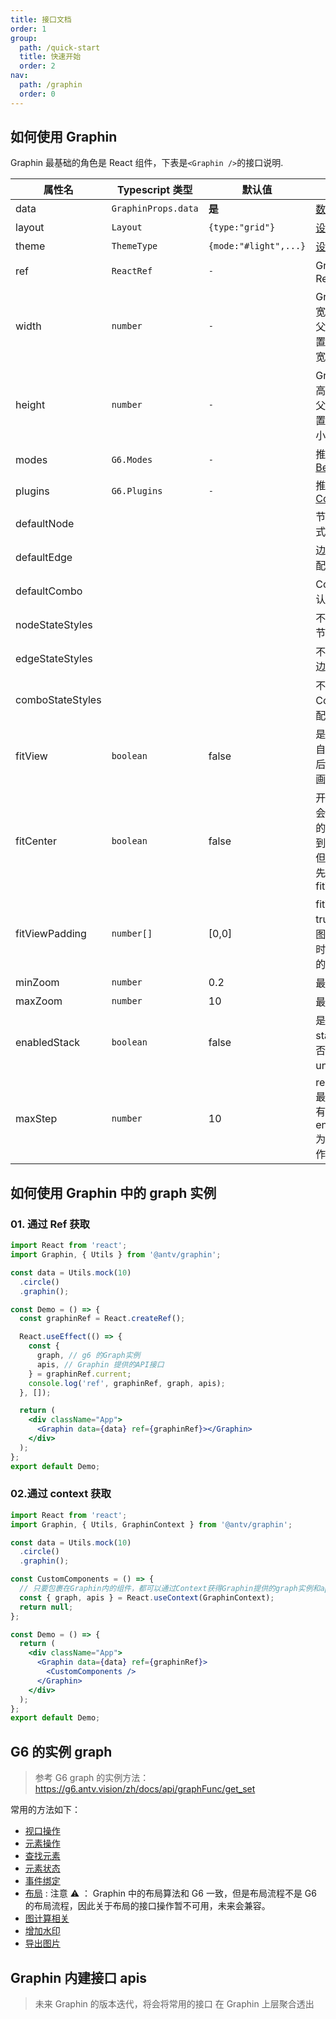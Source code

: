 ```yaml
---
title: 接口文档
order: 1
group:
  path: /quick-start
  title: 快速开始
  order: 2
nav:
  path: /graphin
  order: 0
---
```


## 如何使用 Graphin

Graphin 最基础的角色是 React 组件，下表是`<Graphin />`的接口说明.

| 属性名           | Typescript 类型     | 默认值                | 说明                                                                         |
| ---------------- | ------------------- | --------------------- | ---------------------------------------------------------------------------- |
| data             | `GraphinProps.data` | **是**                | [数据结构](/graphin/render/data)                                             |
| layout           | `Layout`            | `{type:"grid"}`       | [设置布局](/graphin/layout/layout)                                           |
| theme            | `ThemeType`         | `{mode:"#light",...}` | [设置主题](/graphin/render/theme#api)                                        |
| ref              | `ReactRef`          | `-`                   | Graphin 组件 Ref                                                             |
| width            | `number`            | `-`                   | Graphin 画布宽度,推荐通过父元素容器设置宽度，默认宽度为 100%                 |
| height           | `number`            | `-`                   | Graphin 画布高度,推荐通过父元素容器设置宽度,默认最小高度 500px               |
| modes            | `G6.Modes`          | `-`                   | 推荐使用 [Behaviors](/graphin/behaviors/behaviros)                           |
| plugins          | `G6.Plugins`        | `-`                   | 推荐使用 [Components](/components/built-in/context-menu)                     |
| defaultNode      |                     |                       | 节点的默认样式配置                                                           |
| defaultEdge      |                     |                       | 边的默认样式配置                                                             |
| defaultCombo     |                     |                       | Combo 的默认样式配置                                                         |
| nodeStateStyles  |                     |                       | 不同状态下的节点样式配                                                       |
| edgeStateStyles  |                     |                       | 不同状态下的边样式配置                                                       |
| comboStateStyles |                     |                       | 不同状态下的 Combo 样式配置                                                  |
| fitView          | `boolean`           | false                 | 是否开启画布自适应。开启后图自动适配画布大小                                 |
| fitCenter        | `boolean`           | false                 | 开启后，图将会被平移，图的中心将对齐到画布中心，但不缩放。优先级低于 fitView |
| fitViewPadding   | `number[]`          | [0,0]                 | fitView 为 true 时生效。图适应画布时，指定四周的留白                         |
| minZoom          | `number`            | 0.2                   | 最小缩放比例                                                                 |
| maxZoom          | `number`            | 10                    | 最大缩放比例                                                                 |
| enabledStack     | `boolean`           | false                 | 是否启用 stack，即是否开启 redo & undo 功能                                  |
| maxStep          | `number`            | 10                    | redo & undo 最大步数, 只有当 enabledStack 为 true 时才起作用                 |

## 如何使用 Graphin 中的 graph 实例

### 01. 通过 Ref 获取

```jsx | pure
import React from 'react';
import Graphin, { Utils } from '@antv/graphin';

const data = Utils.mock(10)
  .circle()
  .graphin();

const Demo = () => {
  const graphinRef = React.createRef();

  React.useEffect(() => {
    const {
      graph, // g6 的Graph实例
      apis, // Graphin 提供的API接口
    } = graphinRef.current;
    console.log('ref', graphinRef, graph, apis);
  }, []);

  return (
    <div className="App">
      <Graphin data={data} ref={graphinRef}></Graphin>
    </div>
  );
};
export default Demo;
```

### 02.通过 context 获取

```jsx | pure
import React from 'react';
import Graphin, { Utils, GraphinContext } from '@antv/graphin';

const data = Utils.mock(10)
  .circle()
  .graphin();

const CustomComponents = () => {
  // 只要包裹在Graphin内的组件，都可以通过Context获得Graphin提供的graph实例和apis
  const { graph, apis } = React.useContext(GraphinContext);
  return null;
};

const Demo = () => {
  return (
    <div className="App">
      <Graphin data={data} ref={graphinRef}>
        <CustomComponents />
      </Graphin>
    </div>
  );
};
export default Demo;
```

## G6 的实例 graph

> 参考 G6 graph 的实例方法：https://g6.antv.vision/zh/docs/api/graphFunc/get_set

常用的方法如下：

- [视口操作](https://g6.antv.vision/zh/docs/api/graphFunc/transform)
- [元素操作](https://g6.antv.vision/zh/docs/api/graphFunc/item)
- [查找元素](https://g6.antv.vision/zh/docs/api/graphFunc/find)
- [元素状态](https://g6.antv.vision/zh/docs/api/graphFunc/state)
- [事件绑定](https://g6.antv.vision/zh/docs/api/graphFunc/on_off)
- [布局](https://g6.antv.vision/zh/docs/api/graphFunc/layout) : 注意 ⚠️ ： Graphin 中的布局算法和 G6 一致，但是布局流程不是 G6 的布局流程，因此关于布局的接口操作暂不可用，未来会兼容。
- [图计算相关](https://g6.antv.vision/zh/docs/api/graphFunc/calculation)
- [增加水印](https://g6.antv.vision/zh/docs/api/graphFunc/watermarker)
- [导出图片](https://g6.antv.vision/zh/docs/api/graphFunc/download)

## Graphin 内建接口 apis

> 未来 Graphin 的版本迭代，将会将常用的接口 在 Graphin 上层聚合透出

<API src='./apis.ts'>
